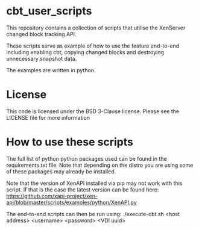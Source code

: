 # cbt_user_scripts
This repository contains a collection of scripts that utilise the XenServer changed block tracking API. 

These scripts serve as example of how to use the feature end-to-end including enabling cbt, copying changed blocks and destroying unnecessary snapshot data.

The examples are written in python.

# License
This code is licensed under the BSD 3-Clause license. Please see the LICENSE file for more information

# How to use these scripts
The full list of python python packages used can be found in the requirements.txt file. Note that depending on the distro you are using some of these packages may already be installed.

Note that the version of XenAPI installed via pip may not work with this script. If that is the case the latest version can be found here: https://github.com/xapi-project/xen-api/blob/master/scripts/examples/python/XenAPI.py

The end-to-end scripts can then be run using:
./execute-cbt.sh \<host address> \<username> \<password> \<VDI uuid>
